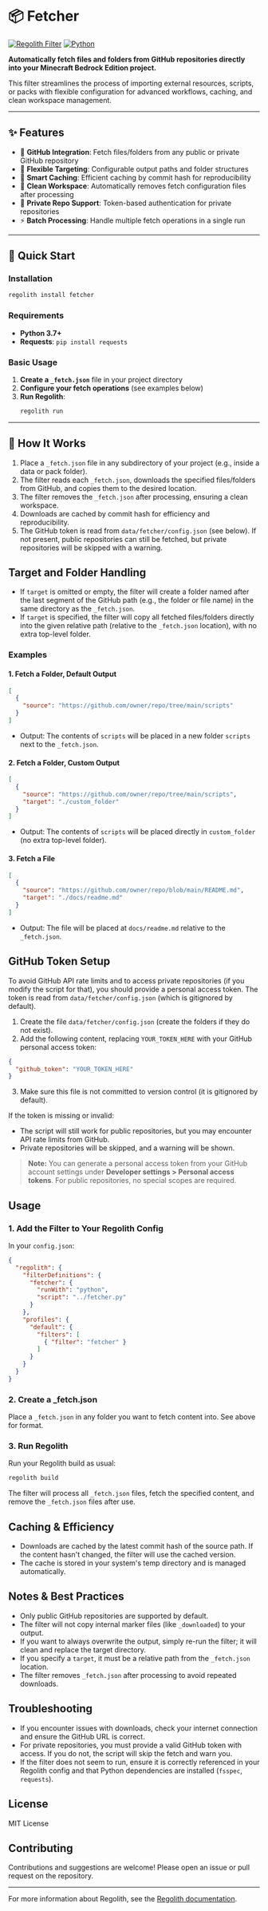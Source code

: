 # 📦 Fetcher

[![Regolith Filter](https://img.shields.io/badge/Regolith-Filter-blue)](https://regolith-mc.github.io/)
[![Python](https://img.shields.io/badge/Python-3.7%2B-brightgreen)](https://python.org)

**Automatically fetch files and folders from GitHub repositories directly into your Minecraft Bedrock Edition project.**

This filter streamlines the process of importing external resources, scripts, or packs with flexible configuration for advanced workflows, caching, and clean workspace management.

---

## ✨ Features

- 📁 **GitHub Integration**: Fetch files/folders from any public or private GitHub repository
- 🎯 **Flexible Targeting**: Configurable output paths and folder structures
- 🔄 **Smart Caching**: Efficient caching by commit hash for reproducibility
- 🧹 **Clean Workspace**: Automatically removes fetch configuration files after processing
- 🔐 **Private Repo Support**: Token-based authentication for private repositories
- ⚡ **Batch Processing**: Handle multiple fetch operations in a single run

---

## 🚀 Quick Start

### Installation
```bash
regolith install fetcher
```

### Requirements
- **Python 3.7+**
- **Requests**: `pip install requests`

### Basic Usage

1. **Create a `_fetch.json`** file in your project directory
2. **Configure your fetch operations** (see examples below)
3. **Run Regolith**:
   ```bash
   regolith run
   ```

---

## 🎯 How It Works
1. Place a `_fetch.json` file in any subdirectory of your project (e.g., inside a data or pack folder).
2. The filter reads each `_fetch.json`, downloads the specified files/folders from GitHub, and copies them to the desired location.
3. The filter removes the `_fetch.json` after processing, ensuring a clean workspace.
4. Downloads are cached by commit hash for efficiency and reproducibility.
5. The GitHub token is read from `data/fetcher/config.json` (see below). If not present, public repositories can still be fetched, but private repositories will be skipped with a warning.

## Target and Folder Handling
- If `target` is omitted or empty, the filter will create a folder named after the last segment of the GitHub path (e.g., the folder or file name) in the same directory as the `_fetch.json`.
- If `target` is specified, the filter will copy all fetched files/folders directly into the given relative path (relative to the `_fetch.json` location), with no extra top-level folder.

### Examples
#### 1. Fetch a Folder, Default Output
```json
[
  {
    "source": "https://github.com/owner/repo/tree/main/scripts"
  }
]
```
- Output: The contents of `scripts` will be placed in a new folder `scripts` next to the `_fetch.json`.

#### 2. Fetch a Folder, Custom Output
```json
[
  {
    "source": "https://github.com/owner/repo/tree/main/scripts",
    "target": "./custom_folder"
  }
]
```
- Output: The contents of `scripts` will be placed directly in `custom_folder` (no extra top-level folder).

#### 3. Fetch a File
```json
[
  {
    "source": "https://github.com/owner/repo/blob/main/README.md",
    "target": "./docs/readme.md"
  }
]
```
- Output: The file will be placed at `docs/readme.md` relative to the `_fetch.json`.

## GitHub Token Setup
To avoid GitHub API rate limits and to access private repositories (if you modify the script for that), you should provide a personal access token. The token is read from `data/fetcher/config.json` (which is gitignored by default).

1. Create the file `data/fetcher/config.json` (create the folders if they do not exist).
2. Add the following content, replacing `YOUR_TOKEN_HERE` with your GitHub personal access token:

```json
{
  "github_token": "YOUR_TOKEN_HERE"
}
```

3. Make sure this file is not committed to version control (it is gitignored by default).

If the token is missing or invalid:
- The script will still work for public repositories, but you may encounter API rate limits from GitHub.
- Private repositories will be skipped, and a warning will be shown.

> **Note:** You can generate a personal access token from your GitHub account settings under **Developer settings > Personal access tokens**. For public repositories, no special scopes are required.

## Usage

### 1. Add the Filter to Your Regolith Config
In your `config.json`:
```json
{
  "regolith": {
    "filterDefinitions": {
      "fetcher": {
        "runWith": "python",
        "script": "../fetcher.py"
      }
    },
    "profiles": {
      "default": {
        "filters": [
          { "filter": "fetcher" }
        ]
      }
    }
  }
}
```

### 2. Create a _fetch.json
Place a `_fetch.json` in any folder you want to fetch content into. See above for format.

### 3. Run Regolith
Run your Regolith build as usual:
```sh
regolith build
```

The filter will process all `_fetch.json` files, fetch the specified content, and remove the `_fetch.json` files after use.

## Caching & Efficiency
- Downloads are cached by the latest commit hash of the source path. If the content hasn't changed, the filter will use the cached version.
- The cache is stored in your system's temp directory and is managed automatically.

## Notes & Best Practices
- Only public GitHub repositories are supported by default.
- The filter will not copy internal marker files (like `_downloaded`) to your output.
- If you want to always overwrite the output, simply re-run the filter; it will clean and replace the target directory.
- If you specify a `target`, it must be a relative path from the `_fetch.json` location.
- The filter removes `_fetch.json` after processing to avoid repeated downloads.

## Troubleshooting
- If you encounter issues with downloads, check your internet connection and ensure the GitHub URL is correct.
- For private repositories, you must provide a valid GitHub token with access. If you do not, the script will skip the fetch and warn you.
- If the filter does not seem to run, ensure it is correctly referenced in your Regolith config and that Python dependencies are installed (`fsspec`, `requests`).

## License
MIT License

## Contributing
Contributions and suggestions are welcome! Please open an issue or pull request on the repository.

---

For more information about Regolith, see the [Regolith documentation](https://regolith-docs.readthedocs.io/en/latest/).
